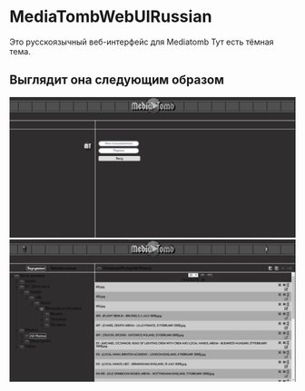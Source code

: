 # MediaTombWebUIRussian
Это русскоязычный веб-интерфейс для Mediatomb
Тут есть тёмная тема.
## Выглядит она следующим образом 
![Скриншот 1](https://github.com/blbulyandavbulyan/MediaTombWebUIRussian/blob/master/screenshots/scrin1.png "Страница входа")
![Скриншот 2](https://github.com/blbulyandavbulyan/MediaTombWebUIRussian/blob/master/screenshots/scrin2.png "Основная страница")

